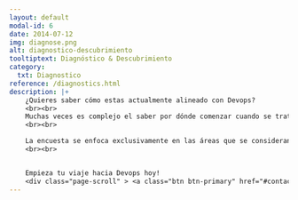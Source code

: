 ```yaml
---
layout: default
modal-id: 6
date: 2014-07-12
img: diagnose.png
alt: diagnostico-descubrimiento
tooltiptext: Diagnóstico & Descubrimiento
category:
  txt: Diagnostico
reference: /diagnostics.html
description: |+
    ¿Quieres saber cómo estas actualmente alineado con Devops?
    <br><br>
    Muchas veces es complejo el saber por dónde comenzar cuando se trata de Devops, debido a que es un tema muy amplio; mediante esta encuesta te ayudaremos a redirigir tu esfuerzo y saber por dónde comenzar.
    <br><br>

    La encuesta se enfoca exclusivamente en las áreas que se consideran pilares en Devops, tales como Integración Continua (CI), Entrega Continua (CD), Test Automatizado,etc.
    <br><br>


    Empieza tu viaje hacia Devops hoy!
    <div class="page-scroll" > <a class="btn btn-primary" href="#contact" data-dismiss="modal" data-target="#" > Contáctanos </a></div>
---
```

<!-- TODO: most of this variables are not used. -->